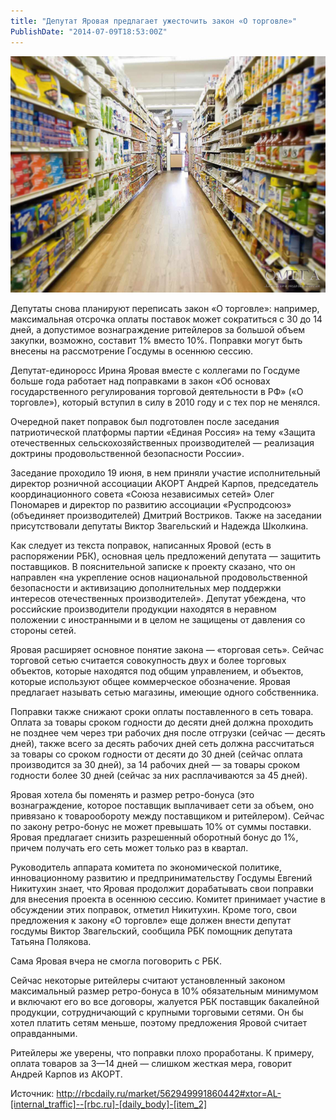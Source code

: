 ```yaml
---
title: "Депутат Яровая предлагает ужесточить закон «О торговле»" 
PublishDate: "2014-07-09T18:53:00Z" 
--- 
```

 ![](/docs/image/supermarket.jpg)

Депутаты снова планируют переписать закон &laquo;О торговле&raquo;: например, максимальная отсрочка оплаты поставок может сократиться с 30 до 14 дней, а допустимое вознаграждение ритейлеров за большой объем закупки, возможно, составит 1% вместо 10%. Поправки могут быть внесены на рассмотрение Госдумы в осеннюю сессию.


Депутат-единоросс Ирина Яровая вместе с коллегами по Госдуме больше года работает над поправками в закон &laquo;Об основах государственного регулирования торговой деятельности в РФ&raquo; (&laquo;О торговле&raquo;), который вступил в силу в 2010 году и с тех пор не менялся.


Очередной пакет поправок был подготовлен после заседания патриотической платформы партии &laquo;Единая Россия&raquo; на тему &laquo;Защита отечественных сельскохозяйственных производителей &mdash; реализация доктрины продовольственной безопасности России&raquo;.


Заседание проходило 19 ию&shy;ня, в нем приняли участие исполнительный директор розничной ассоциации АКОРТ Андрей Карпов, председатель координационного совета &laquo;Союза независимых сетей&raquo; Олег Пономарев и директор по развитию ассоциации &laquo;Руспродсоюз&raquo; (объединяет производителей) Дмитрий Востриков. Также на заседании присутствовали депутаты Виктор Звагельский и Надежда Школкина.


Как следует из текста поправок, написанных Яровой (есть в распоряжении РБК), основная цель предложений депутата &mdash; защитить поставщиков. В пояснительной записке к проекту сказано, что он направлен &laquo;на укрепление основ национальной продовольственной безопасности и активизацию дополнительных мер поддержки интересов отечественных производителей&raquo;. Депутат убеждена, что российские производители продукции находятся в неравном положении с иностранными и в целом не защищены от давления со стороны сетей.


Яровая расширяет основное понятие закона &mdash; &laquo;торговая сеть&raquo;. Сейчас торговой сетью считается совокупность двух и более торговых объектов, которые находятся под общим управлением, и объектов, которые используют общее коммерческое обозначение. Яровая предлагает называть сетью магазины, имеющие одного собственника.


Поправки также снижают сроки оплаты поставленного в сеть товара. Оплата за товары сроком годности до десяти дней должна проходить не позднее чем через три рабочих дня после отгрузки (сейчас &mdash; десять дней), также всего за десять рабочих дней сеть должна рассчитаться за товары со сроком годности от десяти до 30 дней (сейчас оплата производится за 30 дней), за 14 рабочих дней &mdash; за товары сроком годности более 30 дней (сейчас за них расплачиваются за 45 дней).


Яровая хотела бы поменять и размер ретро-бонуса (это вознаграждение, которое поставщик выплачивает сети за объем, оно привязано к товарообороту между поставщиком и ритейлером). Сейчас по закону ретро-бонус не может превышать 10% от суммы поставки. Яровая предлагает снизить разрешенный оборотный бонус до 1%, причем получать его сеть может только раз в квартал.


Руководитель аппарата комитета по экономической политике, инновационному развитию и предпринимательству Госдумы Евгений Никитухин знает, что Яровая продолжит дорабатывать свои поправки для внесения проекта в осеннюю сессию. Комитет принимает участие в обсуждении этих поправок, отметил Никитухин. Кроме того, свои предложения к закону &laquo;О торговле&raquo; еще должен внести депутат госдумы Виктор Звагельский, сообщила РБК помощник депутата Татьяна Полякова.


Сама Яровая вчера не смогла поговорить с РБК.


Сейчас некоторые ритейлеры считают установленный законом максимальный размер ретро-бонуса в 10% обязательным минимумом и включают его во все договоры, жалуется РБК поставщик бакалейной продукции, сотрудничающий с крупными торговыми сетями. Он бы хотел платить сетям меньше, поэтому предложения Яровой считает оправданными.


Ритейлеры же уверены, что поправки плохо проработаны. К примеру, оплата товаров за 3&mdash;14 дней &mdash; слишком жесткая мера, говорит Андрей Карпов из АКОРТ.


 


Источник: http://rbcdaily.ru/market/562949991860442#xtor=AL-[internal_traffic]--[rbc.ru]-[daily_body]-[item_2]

